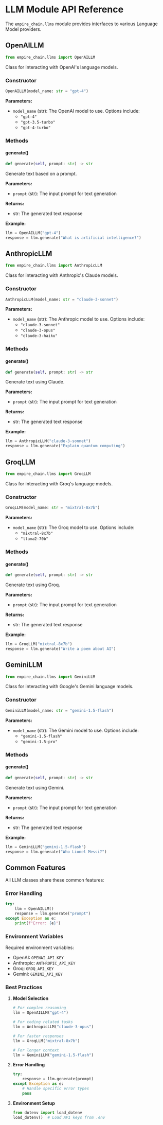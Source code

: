 # LLM Module API Reference

The `empire_chain.llms` module provides interfaces to various Language Model providers.

## OpenAILLM

```python
from empire_chain.llms import OpenAILLM
```

Class for interacting with OpenAI's language models.

### Constructor

```python
OpenAILLM(model_name: str = "gpt-4")
```

**Parameters:**
- `model_name` (str): The OpenAI model to use. Options include:
  - `"gpt-4"`
  - `"gpt-3.5-turbo"`
  - `"gpt-4-turbo"`

### Methods

#### generate()

```python
def generate(self, prompt: str) -> str
```

Generate text based on a prompt.

**Parameters:**
- `prompt` (str): The input prompt for text generation

**Returns:**
- str: The generated text response

**Example:**
```python
llm = OpenAILLM("gpt-4")
response = llm.generate("What is artificial intelligence?")
```

## AnthropicLLM

```python
from empire_chain.llms import AnthropicLLM
```

Class for interacting with Anthropic's Claude models.

### Constructor

```python
AnthropicLLM(model_name: str = "claude-3-sonnet")
```

**Parameters:**
- `model_name` (str): The Anthropic model to use. Options include:
  - `"claude-3-sonnet"`
  - `"claude-3-opus"`
  - `"claude-3-haiku"`

### Methods

#### generate()

```python
def generate(self, prompt: str) -> str
```

Generate text using Claude.

**Parameters:**
- `prompt` (str): The input prompt for text generation

**Returns:**
- str: The generated text response

**Example:**
```python
llm = AnthropicLLM("claude-3-sonnet")
response = llm.generate("Explain quantum computing")
```

## GroqLLM

```python
from empire_chain.llms import GroqLLM
```

Class for interacting with Groq's language models.

### Constructor

```python
GroqLLM(model_name: str = "mixtral-8x7b")
```

**Parameters:**
- `model_name` (str): The Groq model to use. Options include:
  - `"mixtral-8x7b"`
  - `"llama2-70b"`

### Methods

#### generate()

```python
def generate(self, prompt: str) -> str
```

Generate text using Groq.

**Parameters:**
- `prompt` (str): The input prompt for text generation

**Returns:**
- str: The generated text response

**Example:**
```python
llm = GroqLLM("mixtral-8x7b")
response = llm.generate("Write a poem about AI")
```

## GeminiLLM

```python
from empire_chain.llms import GeminiLLM
```

Class for interacting with Google's Gemini language models.

### Constructor

```python
GeminiLLM(model_name: str = "gemini-1.5-flash")
```

**Parameters:**
- `model_name` (str): The Gemini model to use. Options include:
  - `"gemini-1.5-flash"`
  - `"gemini-1.5-pro"`

### Methods

#### generate()

```python
def generate(self, prompt: str) -> str
```

Generate text using Gemini.

**Parameters:**
- `prompt` (str): The input prompt for text generation

**Returns:**
- str: The generated text response

**Example:**
```python
llm = GeminiLLM("gemini-1.5-flash")
response = llm.generate("Who Lionel Messi?")
``` 

## Common Features

All LLM classes share these common features:

### Error Handling

```python
try:
    llm = OpenAILLM()
    response = llm.generate("prompt")
except Exception as e:
    print(f"Error: {e}")
```

### Environment Variables

Required environment variables:
- OpenAI: `OPENAI_API_KEY`
- Anthropic: `ANTHROPIC_API_KEY`
- Groq: `GROQ_API_KEY`
- Gemini: `GEMINI_API_KEY`

### Best Practices

1. **Model Selection**
   ```python
   # For complex reasoning
   llm = OpenAILLM("gpt-4")
   
   # For coding related tasks
   llm = AnthropicLLM("claude-3-opus")
   
   # For faster responses
   llm = GroqLLM("mixtral-8x7b")

   # For longer context
   llm = GeminiLLM("gemini-1.5-flash")
   ```

2. **Error Handling**
   ```python
   try:
       response = llm.generate(prompt)
   except Exception as e:
       # Handle specific error types
       pass
   ```

3. **Environment Setup**
   ```python
   from dotenv import load_dotenv
   load_dotenv()  # Load API keys from .env
   ``` 
